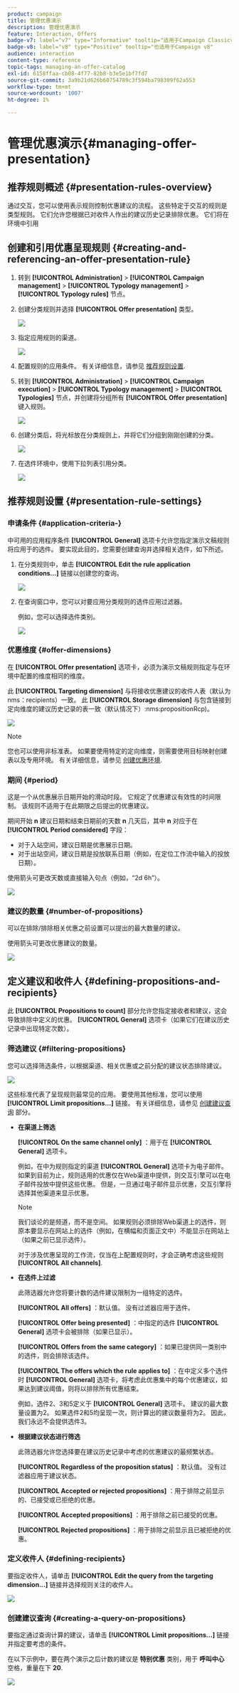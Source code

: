 ```yaml
---
product: campaign
title: 管理优惠演示
description: 管理优惠演示
feature: Interaction, Offers
badge-v7: label="v7" type="Informative" tooltip="适用于Campaign Classicv7"
badge-v8: label="v8" type="Positive" tooltip="也适用于Campaign v8"
audience: interaction
content-type: reference
topic-tags: managing-an-offer-catalog
exl-id: 6158ffaa-cb08-4f77-82b8-b3e5e1bf7fd7
source-git-commit: 3a9b21d626b60754789c3f594ba798309f62a553
workflow-type: tm+mt
source-wordcount: '1007'
ht-degree: 1%

---
```


# 管理优惠演示{#managing-offer-presentation}



## 推荐规则概述 {#presentation-rules-overview}

通过交互，您可以使用表示规则控制优惠建议的流程。 这些特定于交互的规则是类型规则。 它们允许您根据已对收件人作出的建议历史记录排除优惠。 它们将在环境中引用

## 创建和引用优惠呈现规则 {#creating-and-referencing-an-offer-presentation-rule}

1. 转到 **[!UICONTROL Administration]** > **[!UICONTROL Campaign management]** > **[!UICONTROL Typology management]** > **[!UICONTROL Typology rules]** 节点。
1. 创建分类规则并选择 **[!UICONTROL Offer presentation]** 类型。

   ![](assets/offer_typology_001.png)

1. 指定应用规则的渠道。

   ![](assets/offer_typology_002.png)

1. 配置规则的应用条件。 有关详细信息，请参见 [推荐规则设置](#presentation-rule-settings).
1. 转到 **[!UICONTROL Administration]** > **[!UICONTROL Campaign execution]** > **[!UICONTROL Typology management]** > **[!UICONTROL Typologies]** 节点，并创建将分组所有 **[!UICONTROL Offer presentation]** 键入规则。

   ![](assets/offer_typology_003.png)

1. 创建分类后，将光标放在分类规则上，并将它们分组到刚刚创建的分类。

   ![](assets/offer_typology_004.png)

1. 在选件环境中，使用下拉列表引用分类。

   ![](assets/offer_typology_005.png)

## 推荐规则设置 {#presentation-rule-settings}

### 申请条件 {#application-criteria-}

中可用的应用程序条件 **[!UICONTROL General]** 选项卡允许您指定演示文稿规则将应用于的选件。 要实现此目的，您需要创建查询并选择相关选件，如下所述。

1. 在分类规则中，单击 **[!UICONTROL Edit the rule application conditions...]** 链接以创建您的查询。

   ![](assets/offer_typology_006.png)

1. 在查询窗口中，您可以对要应用分类规则的选件应用过滤器。

   例如，您可以选择选件类别。

   ![](assets/offer_typology_008.png)

### 优惠维度 {#offer-dimensions}

在 **[!UICONTROL Offer presentation]** 选项卡，必须为演示文稿规则指定与在环境中配置的维度相同的维度。

此 **[!UICONTROL Targeting dimension]** 与将接收优惠建议的收件人表（默认为nms：recipients）一致。 此 **[!UICONTROL Storage dimension]** 与包含链接到定向维度的建议历史记录的表一致（默认情况下）:nms:propositionRcp)。

![](assets/offer_typology_009.png)

>[!NOTE]
>
>您也可以使用非标准表。 如果要使用特定的定向维度，则需要使用目标映射创建表以及专用环境。 有关详细信息，请参见 [创建优惠环境](../../interaction/using/live-design-environments.md#creating-an-offer-environment).

### 期间 {#period}

这是一个从优惠展示日期开始的滑动时段。 它规定了优惠建议有效性的时间限制。 该规则不适用于在此期限之后提出的优惠建议。

期间开始 **n** 建议日期和结束日期前的天数 **n** 几天后，其中 **n** 对应于在 **[!UICONTROL Period considered]** 字段：

* 对于入站空间，建议日期是优惠展示日期。
* 对于出站空间，建议日期是投放联系日期（例如，在定位工作流中输入的投放日期）。

使用箭头可更改天数或直接输入句点（例如，“2d 6h”）。

![](assets/offer_typology_010.png)

### 建议的数量 {#number-of-propositions}

可以在排除/排除相关优惠之前设置可以提出的最大数量的建议。

使用箭头可更改优惠建议的数量。

![](assets/offer_typology_011.png)

## 定义建议和收件人 {#defining-propositions-and-recipients}

此 **[!UICONTROL Propositions to count]** 部分允许您指定接收者和建议，这会导致排除中定义的优惠。 **[!UICONTROL General]** 选项卡（如果它们在建议历史记录中出现特定次数）。

### 筛选建议 {#filtering-propositions}

您可以选择筛选条件，以根据渠道、相关优惠或之前分配的建议状态排除建议。

![](assets/offer_typology_014.png)

这些标准代表了呈现规则最常见的应用。 要使用其他标准，您可以使用 **[!UICONTROL Limit propositions...]** 链接。 有关详细信息，请参见 [创建建议查询](#creating-a-query-on-propositions) 部分。

* **在渠道上筛选**

  **[!UICONTROL On the same channel only]** ：用于在 **[!UICONTROL General]** 选项卡。

  例如，在中为规则指定的渠道 **[!UICONTROL General]** 选项卡为电子邮件。 如果到目前为止，规则适用的优惠仅在Web渠道中提供，则交互引擎可以在电子邮件投放中提供这些优惠。 但是，一旦通过电子邮件显示优惠，交互引擎将选择其他渠道来显示优惠。

  >[!NOTE]
  >
  >我们谈论的是频道，而不是空间。 如果规则必须排除Web渠道上的选件，则原本要显示在网站上的选件（例如，在横幅和页面正文中）不能显示在网站上（如果之前已显示选件）。
  >
  >对于涉及优惠呈现的工作流，仅当在上配置规则时，才会正确考虑这些规则 **[!UICONTROL All channels]**.

* **在选件上过滤**

  此筛选器允许您将要计数的选件建议限制为一组特定的选件。

  **[!UICONTROL All offers]** ：默认值。 没有过滤器应用于选件。

  **[!UICONTROL Offer being presented]** ：中指定的选件 **[!UICONTROL General]** 选项卡会被排除（如果已显示）。

  **[!UICONTROL Offers from the same category]** ：如果已提供同一类别中的选件，则会排除该选件。

  **[!UICONTROL The offers which the rule applies to]** ：在中定义多个选件时 **[!UICONTROL General]** 选项卡，将考虑此优惠集中的每个优惠建议，如果达到建议阈值，则将以排除所有优惠结束。

  例如，选件2、3和5定义于 **[!UICONTROL General]** 选项卡。 建议的最大数量设置为2。 如果选件2和5均呈现一次，则计算出的建议数量将为2。 因此，我们永远不会提供选件3。

* **根据建议状态进行筛选**

  此筛选器允许您选择要在建议历史记录中考虑的优惠建议的最频繁状态。

  **[!UICONTROL Regardless of the proposition status]** ：默认值。 没有过滤器应用于建议状态。

  **[!UICONTROL Accepted or rejected propositions]** ：用于排除之前显示的、已接受或已拒绝的优惠。

  **[!UICONTROL Accepted propositions]** ：用于排除之前已接受的优惠。

  **[!UICONTROL Rejected propositions]** ：用于排除之前显示且已被拒绝的优惠。

### 定义收件人 {#defining-recipients}

要指定收件人，请单击 **[!UICONTROL Edit the query from the targeting dimension...]** 链接并选择规则关注的收件人。

![](assets/offer_typology_012.png)

### 创建建议查询 {#creating-a-query-on-propositions}

要指定通过查询计算的建议，请单击 **[!UICONTROL Limit propositions...]** 链接并指定要考虑的条件。

在以下示例中，要在两个演示之后计数的建议是 **特别优惠** 类别，用于 **呼叫中心** 空格，重量在下 **20**.

![](assets/offer_typology_013.png)
